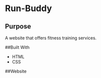 # Run-Buddy

## Purpose
A website that offers fitness training services.

##Built With 
* HTML
* CSS

##Website
